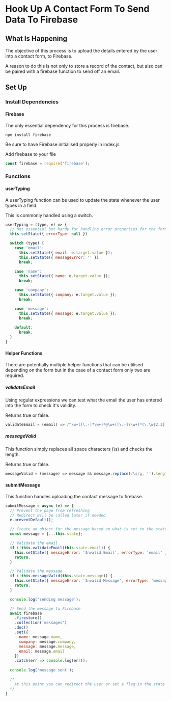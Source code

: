 # Hook Up A Contact Form To Send Data To Firebase
## **What Is Happening**
The objective of this process is to upload the details entered by the user into a contact form, to Firebase.

A reason to do this is not only to store a record of the contact, but also can be paired with a firebase function to send off an email.

## **Set Up**

### **Install Dependencies**
#### Firebase
The only essential dependency for this process is firebase.
```
npm install firebase
```
Be sure to have Firebase initialised properly in index.js

Add firebase to your file
```js
const firebase = require('firebase');
```

### **Functions**
#### userTyping
A userTyping function can be used to update the state whenever the user types in a field.

This is commonly handled using a switch.

```js
userTyping = (type, e) => {
  // Not essential but handy for handling error properties for the form field
  this.setState({ errorType: null })

  switch (type) {
    case 'email':
      this.setState({ email: e.target.value });
      this.setState({ messageError: '' })
      break;

    case 'name':
      this.setState({ name: e.target.value });
      break;

    case 'company':
      this.setState({ company: e.target.value });
      break;

    case 'message':
      this.setState({ message: e.target.value });
      break;
  
    default:
      break;
  }
}
```

#### Helper Functions
There are potentially multiple helper functions that can be utilised depending on the form but in the case of a contact form only two are required.

##### validateEmail
Using regular expressions we can test what the email the user has entered into the form to check it's validity.

Returns true or false.

```js
validateEmail = (email) => /^\w+([\.-]?\w+)*@\w+([\.-]?\w+)*(\.\w{2,3})+$/.test(email);
```

##### messageValid
This function simply replaces all space characters (\s) and checks the length. 

Returns true or false.
```js
messageValid = (message) => message && message.replace(/\s/g, '').length;
```

#### submitMessage
This function handles uploading the contact message to firebase.

```js
submitMessage = async (e) => {
  // Prevent the page from refreshing
  // Redirect will be called later if needed
  e.preventDefault();

  // Create an object for the message based on what is set to the state
  const message = {...this.state};

  // Validate the email
  if (!this.validateEmail(this.state.email)) {
    this.setState({ messageError: 'Invalid Email', errorType: 'email' });
    return;
  }

  // Validate the message
  if (!this.messageValid(this.state.message)) {
    this.setState({ messageError: 'Invalid Message', errorType: 'message' });
    return;
  }

  console.log('sending message');

  // Send the message to Firebase
  await firebase
    .firestore()
    .collection('messages')
    .doc()
    .set({
      name: message.name,
      company: message.company,
      message: message.message,
      email: message.email
    })
    .catch(err => console.log(err));
  
  console.log('message sent');

  /*
    At this point you can redirect the user or set a flag in the state to display a success message
  */
}
```
